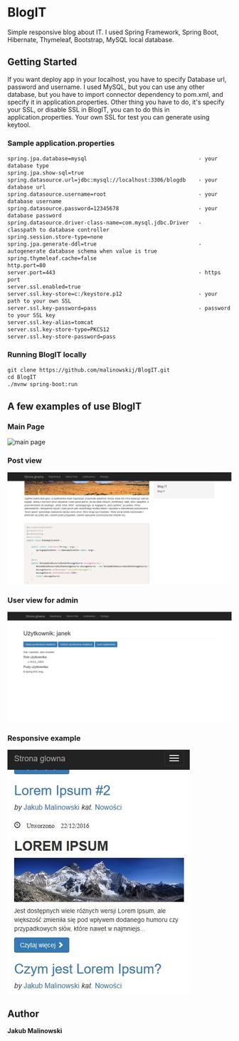 # BlogIT
Simple responsive blog about IT. I used Spring Framework, Spring Boot, Hibernate, Thymeleaf, Bootstrap, MySQL local database.

## Getting Started
If you want deploy app in your localhost, you have to specify Database url, password and username. I used MySQL, but you can
use any other database, but you have to import connector dependency to pom.xml, and specify it in application.properties.
Other thing you have to do, it's specify your SSL, or disable SSL in BlogIT, you can to do this in application.properties.
Your own SSL for test you can generate using keytool.

### Sample application.properties

```
spring.jpa.database=mysql                                   - your database type
spring.jpa.show-sql=true
spring.datasource.url=jdbc:mysql://localhost:3306/blogdb    - your database url
spring.datasource.username=root                             - your database username
spring.datasource.password=12345678                         - your database password
spring.datasource.driver-class-name=com.mysql.jdbc.Driver   - classpath to database controller
spring.session.store-type=none
spring.jpa.generate-ddl=true                                - autogenerate database schema when value is true
spring.thymeleaf.cache=false
http.port=80
server.port=443                                             - https port
server.ssl.enabled=true                                  
server.ssl.key-store=c:/keystore.p12                        - your path to your own SSL
server.ssl.key-password=pass                                - password to your SSL key
server.ssl.key-alias=tomcat
server.ssl.key-store-type=PKCS12  
server.ssl.key-store-password=pass
```

### Running BlogIT locally

```
git clone https://github.com/malinowskij/BlogIT.git
cd BlogIT
./mvnw spring-boot:run
```

## A few examples of use BlogIT

### Main Page
![main page](https://github.com/malinowskij/img/tree/master/BlogIT/glowna.jpg)

### Post view
![post view](https://github.com/malinowskij/img/blob/master/BlogIT/postInside.jpg)

### User view for admin
![userr view for admin](https://github.com/malinowskij/img/blob/master/BlogIT/userPanel.jpg)

### Responsive example
![rsponsive](https://github.com/malinowskij/img/blob/master/BlogIT/responsive.jpg)

## Author
 **Jakub Malinowski**
